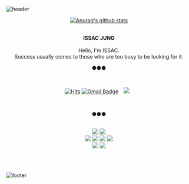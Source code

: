 ![header](https://capsule-render.vercel.app/api?type=waving&&color=gradient&height=200&section=header&fontSize=90)

<div align = "center">

[![Anurag's github stats](https://github-readme-stats.vercel.app/api?username=issac)](https://github.com/anuragharzra/github-readme-stats)

<br/>
<strong>ISSAC JUNG</strong><br><br>
Hello, I'm ISSAC.<br>
Success usually comes to those who are too busy to be looking for it.


<br/>

●●●

<br/>

[![Hits](https://hits.seeyoufarm.com/api/count/incr/badge.svg?url=https%3A%2F%2Fgithub.com%2Fchajuhui123&count_bg=%23FFD5D5&title_bg=%23FF7575&icon=&icon_color=%23E7E7E7&title=VISIT&edge_flat=false)](https://hits.seeyoufarm.com)
[![Gmail Badge](https://img.shields.io/badge/Gmail-d14836?style=flat-square&logo=Gmail&logoColor=white&link=mailto:chief7852@naver.com)](mailto:chief7852@naver.com)
<a href="https://instagram.com/alpox.dev">
    <img 
        src="http://img.shields.io/badge/-Tistory-black?style=flat&logo=Tistory&link=https://sac4686.tistory.com/"
        style="height : auto; margin-left : 10px; margin-right : 10px;"/>
</a>
  
<br/>

●●●

<br/>

<img src="https://img.shields.io/badge/Java-007396?style=flat-square&logo=Java&logoColor=white"/>
<img src="https://img.shields.io/badge/Oracle-F80000?style=flat-square&logo=Oracle&logoColor=black"/><br>
<img src="https://img.shields.io/badge/HTML-E34F26?style=flat-square&logo=HTML5&logoColor=white"/>
<img src="https://img.shields.io/badge/CSS-1572B6?style=flat-square&logo=CSS3&logoColor=white"/>
<img src="https://img.shields.io/badge/JavaScript-F7DF1E?style=flat-square&logo=JavaScript&logoColor=white"/>
<img src="https://img.shields.io/badge/jQuery-0769AD?style=flat-square&logo=jQuery&logoColor=white"/><br>
<img src="https://img.shields.io/badge/Amazon AWS-232F3E?style=flat-square&logo=AmazonAWS&logoColor=white"/>
<img src="https://img.shields.io/badge/Spring-6DB33F?style=flat-square&logo=Spring&logoColor=white"/>

</div>

<br/><br/>

![footer](https://capsule-render.vercel.app/api?type=waving&&color=gradient&height=100&section=footer&fontSize=90)





